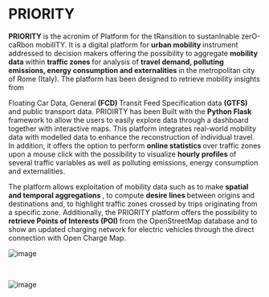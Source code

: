 # PRIORITY
 <strong> PRIORITY  </strong> is the acronim of Platform for the tRansition to sustanInable zerO-caRbon mobilITY. 
It is a digital platform for  <strong> urban mobility  </strong> instrument addressed to decision makers offering the possibility to aggregate  <strong> mobility data  </strong> within   <strong> traffic zones  </strong> for analysis of  <strong> travel demand, polluting emissions, energy consumption and externalities  </strong> in the metropolitan city of Rome (Italy). The platform has been designed to retrieve mobility insights from 

Floating Car Data, General   <strong>(FCD)  </strong> Transit Feed Specification data  <strong> (GTFS)  </strong> and public transport data. 
PRIOIRTY has been Built with the  <strong> Python Flask  </strong> framework to allow the users to easily explore data through a dashboard together with interactive maps. This platform integrates real-world mobility data with modelled data to enhance the reconstruction of individual travel. In addition, it offers the option to perform  <strong> online statistics  </strong> over traffic zones upon a mouse click with the possibility to visualize  <strong> hourly profiles  </strong> of several traffic variables as well as polluting emissions, energy consumption and externalities. 

The platform allows exploitation of mobility data such as to make  <strong> spatial and temporal aggregations  </strong>, to compute  <strong> desire lines  </strong> between origins and destinations and, to highlight traffic zones crossed by trips originating from a specific zone. Additionally, the PRIORITY platform offers the possibility to  <strong> retrieve Points of Interests (POI)  </strong> from the OpenStreetMap database and to show an updated charging network for electric vehicles through the direct connection with Open Charge Map.


![image](https://github.com/user-attachments/assets/7716d40d-8efa-41cd-a42e-a71f3c99d08b)

<br>

![image](https://github.com/user-attachments/assets/26cc8762-bb6e-42e1-bec0-c174c547aa04)


